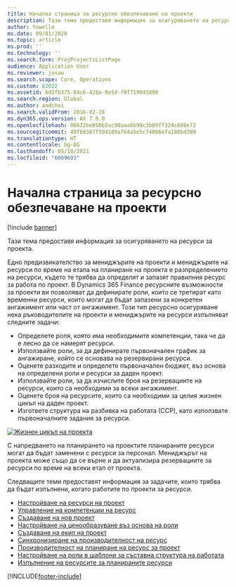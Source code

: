 ```yaml
---
title: Начална страница за ресурсно обезпечаване на проекти
description: Тази тема предоставя информация за осигуряването на ресурси за проекта.
author: Yowelle
ms.date: 09/01/2020
ms.topic: article
ms.prod: ''
ms.technology: ''
ms.search.form: ProjProjectsListPage
audience: Application User
ms.reviewer: josaw
ms.search.scope: Core, Operations
ms.custom: 82022
ms.assetid: bd2fb375-84c6-428a-8e54-f0f719045898
ms.search.region: Global
ms.author: andchoi
ms.search.validFrom: 2016-02-28
ms.dyn365.ops.version: AX 7.0.0
ms.openlocfilehash: 00632be050b2ac98aaa6b98c3b09ff324c606e72
ms.sourcegitcommit: 40f68387f594180af64a5e5c748b6efa188bd300
ms.translationtype: HT
ms.contentlocale: bg-BG
ms.lasthandoff: 05/10/2021
ms.locfileid: "6009693"
---
```

# <a name="project-resourcing-home-page"></a>Начална страница за ресурсно обезпечаване на проекти

[!include [banner](../includes/banner.md)]

Тази тема предоставя информация за осигуряването на ресурси за проекта.

Едно предизвикателство за мениджърите на проекти и мениджърите на ресурси по време на етапа на планиране на проекта е разпределението на ресурси, където те трябва да определят и запазят правилния ресурс за работа по проект. В Dynamics 365 Finance ресурсните възможности за проекти ви позволяват да дефинирате роли, които се третират като временни ресурси, които могат да бъдат запазени за конкретен ангажимент или част от ангажимент. Този тип ресурсно осигуряване нека ръководителите на проекти и мениджърите на ресурси изпълняват следните задачи:

- Определете роля, която има необходимите компетенции, така че да е лесно да се намерят ресурси.
- Използвайте роли, за да дефинирате първоначален график за ангажиране, който се основава на резервирани ресурси.
- Оценете разходите и определете първоначален бюджет, въз основа на определени роли и ресурси за даден проект.
- Използвайте роли, за да изчислите броя на резервациите на ресурси, които са необходими за всеки ангажимент.
- Оценете броя на ресурсите, които са необходими за целия жизнен цикъл на даден проект.
- Изгответе структура на разбивка на работата (ССР), като използвате първоначалните задания за ресурси.

[![Жизнен цикъл на проекта](./media/projectresourcing02-1024x812.jpg)](./media/projectresourcing02.jpg)

С напредването на планирането на проектите планираните ресурси могат да бъдат заменени с ресурси за персонал. Мениджърът на проекта може също да се върне и да актуализира резервациите за ресурси по време на всеки етап от проекта.

Следващите теми предоставят информация за задачите, които трябва да бъдат изпълнени, когато работите по проекти за ресурси.

- [Настройване на ресурси на проект](set-up-project-resources.md)
- [Управление на компетенции на ресурс](manage-resource-competencies.md)
- [Създаване на нов проект](create-new-project.md)
- [Настройване на ценообразуване въз основа на роли](set-up-role-based-pricing.md)
- [Създаване на екип на проект](create-project-team.md)
- [Синхронизиране на производителност на ресурс](synchronize-resource-capacity.md)
- [Производителност на планиране на ресурс за проект](project-scheduling-performance.md)
- [Настройване на роли в шаблони за съставна структура на работата](set-up-roles-wbs-template.md)
- [Изпълнение на ресурсите за планираните ресурси](resource-fulfillment-planned-resources.md)


[!INCLUDE[footer-include](../includes/footer-banner.md)]